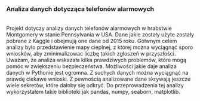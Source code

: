 <h3> Analiza danych dotycząca telefonów alarmowych</h3><br>
Projekt dotyczy analizy danych telefonów alarmowych w hrabstwie Montgomery w stanie Pennsylvania w USA. Dane jakie zostały użyte zostały pobrane z Kaggle 
i obejmują one dane od 2015 roku. Gółwnym celem analizy było przedstawienie mapy cieplnej, z której można wyciągnąć sporo wniosków, aby zminimalizowac 
liczbę takich zgłoszeń w przyszłości. Uważam, że analiza wskazała kilka prawdziwych problemów, które mogą pomóc w zwiększeniu bezpieczeństwa. 
Możliwości jakie daje analiza danych w Pythonie jest ogromna. Z suchych danych można wyciągnąć na prawdę ciekawe wnioski. Z pewnością analizowane dane
skrywają jeszcze wiele sekretów, które dałoby się odkryć. Do przeprowadzenia tej analizy wykorzystałem takie biblioteki jak pandas, numpy, seaborn, matplotlib.
